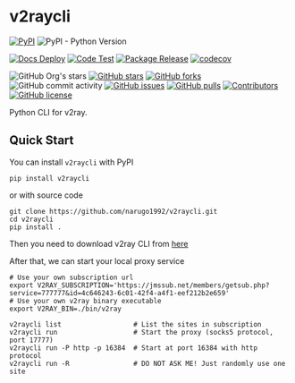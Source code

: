 # v2raycli

[![PyPI](https://img.shields.io/pypi/v/v2raycli)](https://pypi.org/project/v2raycli/)
![PyPI - Python Version](https://img.shields.io/pypi/pyversions/v2raycli)

[![Docs Deploy](https://github.com/narugo1992/v2raycli/workflows/Docs%20Deploy/badge.svg)](https://github.com/narugo1992/v2raycli/actions?query=workflow%3A%22Docs+Deploy%22)
[![Code Test](https://github.com/narugo1992/v2raycli/workflows/Code%20Test/badge.svg)](https://github.com/narugo1992/v2raycli/actions?query=workflow%3A%22Code+Test%22)
[![Package Release](https://github.com/narugo1992/v2raycli/workflows/Package%20Release/badge.svg)](https://github.com/narugo1992/v2raycli/actions?query=workflow%3A%22Package+Release%22)
[![codecov](https://codecov.io/gh/narugo1992/v2raycli/branch/main/graph/badge.svg?token=XJVDP4EFAT)](https://codecov.io/gh/narugo1992/v2raycli)

![GitHub Org's stars](https://img.shields.io/github/stars/narugo1992)
[![GitHub stars](https://img.shields.io/github/stars/narugo1992/v2raycli)](https://github.com/narugo1992/v2raycli/stargazers)
[![GitHub forks](https://img.shields.io/github/forks/narugo1992/v2raycli)](https://github.com/narugo1992/v2raycli/network)
![GitHub commit activity](https://img.shields.io/github/commit-activity/m/narugo1992/v2raycli)
[![GitHub issues](https://img.shields.io/github/issues/narugo1992/v2raycli)](https://github.com/narugo1992/v2raycli/issues)
[![GitHub pulls](https://img.shields.io/github/issues-pr/narugo1992/v2raycli)](https://github.com/narugo1992/v2raycli/pulls)
[![Contributors](https://img.shields.io/github/contributors/narugo1992/v2raycli)](https://github.com/narugo1992/v2raycli/graphs/contributors)
[![GitHub license](https://img.shields.io/github/license/narugo1992/v2raycli)](https://github.com/narugo1992/v2raycli/blob/master/LICENSE)

Python CLI for v2ray.

## Quick Start

You can install `v2raycli` with PyPI

```shell
pip install v2raycli
```

or with source code

```shell
git clone https://github.com/narugo1992/v2raycli.git
cd v2raycli
pip install .
```

Then you need to download v2ray CLI from [here](https://github.com/v2ray/dist/)

After that, we can start your local proxy service

```shell
# Use your own subscription url
export V2RAY_SUBSCRIPTION='https://jmssub.net/members/getsub.php?service=777777&id=4c646243-6c01-42f4-a4f1-eef212b2e659'
# Use your own v2ray binary executable
export V2RAY_BIN=./bin/v2ray

v2raycli list                  # List the sites in subscription
v2raycli run                   # Start the proxy (socks5 protocol, port 17777)
v2raycli run -P http -p 16384  # Start at port 16384 with http protocol
v2raycli run -R                # DO NOT ASK ME! Just randomly use one site
```
